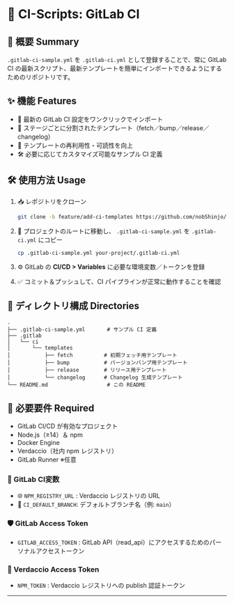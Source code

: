 # 🚀 CI-Scripts: GitLab CI

## 📖 概要 Summary

 `.gitlab-ci-sample.yml` を `.gitlab-ci.yml` として登録することで、常に GitLab CI の最新スクリプト、最新テンプレートを簡単にインポートできるようにするためのリポジトリです。

## ✨ 機能 Features

* 🚀 最新の GitLab CI 設定をワンクリックでインポート
* 📂 ステージごとに分割されたテンプレート（fetch／bump／release／changelog）
* 🔄 テンプレートの再利用性・可読性を向上
* 🛠 必要に応じてカスタマイズ可能なサンプル CI 定義

## 🛠 使用方法 Usage

1. 📥 レポジトリをクローン

   ```bash
   git clone -b feature/add-ci-templates https://github.com/nobShinjo/ci-scripts.git
   ```

2. 🔄 プロジェクトのルートに移動し、
   `.gitlab-ci-sample.yml` を `.gitlab-ci.yml` にコピー

   ```bash
   cp .gitlab-ci-sample.yml your-project/.gitlab-ci.yml
   ```

3. ⚙️ GitLab の **CI/CD > Variables** に必要な環境変数／トークンを登録
4. ✅ コミット＆プッシュして、CI パイプラインが正常に動作することを確認

## 📁 ディレクトリ構成 Directories

```plane
.
├── .gitlab-ci-sample.yml       # サンプル CI 定義
├── .gitlab
│   └── ci
│       └── templates
│           ├── fetch          # 初期フェッチ用テンプレート
│           ├── bump           # バージョンバンプ用テンプレート
│           ├── release        # リリース用テンプレート
│           └── changelog      # Changelog 生成テンプレート
└── README.md                   # この README
```

## 🔧 必要要件 Required

* GitLab CI/CD が有効なプロジェクト
* Node.js（≥14）＆ npm
* Docker Engine
* Verdaccio（社内 npm レジストリ）
* GitLab Runner ※任意

### 🔑 GitLab CI変数

* 🌐 `NPM_REGISTRY_URL` : Verdaccio レジストリの URL
* 🔀 `CI_DEFAULT_BRANCH`: デフォルトブランチ名（例: `main`）

### 🛡 GitLab Access Token

* `GITLAB_ACCESS_TOKEN` : GitLab API（read\_api）にアクセスするためのパーソナルアクセストークン

### 🔑 Verdaccio Access Token

* `NPM_TOKEN` : Verdaccio レジストリへの publish 認証トークン

---
